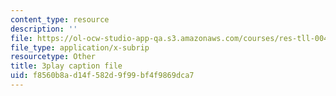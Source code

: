 ```yaml
---
content_type: resource
description: ''
file: https://ol-ocw-studio-app-qa.s3.amazonaws.com/courses/res-tll-004-stem-concept-videos-fall-2013/f8560b8ad14f582d9f99bf4f9869dca7_o84SekTsgPo.vtt
file_type: application/x-subrip
resourcetype: Other
title: 3play caption file
uid: f8560b8a-d14f-582d-9f99-bf4f9869dca7
---
```

